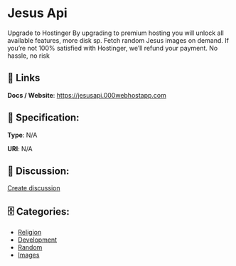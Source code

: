 # Jesus Api


Upgrade to Hostinger By upgrading to premium hosting you will unlock all available features, more disk sp. Fetch random Jesus images on demand.  If you’re not 100% satisfied with Hostinger, we’ll refund your payment. No hassle, no risk

##  🔗 Links
**Docs / Website**: https://jesusapi.000webhostapp.com

## 🧬 Specification:
**Type**: N/A

**URI**: N/A

## 💬 Discussion:
[Create discussion](https://github.com/apis-list/apis-list/discussions/new)

## 🗄️ Categories:
- [Religion](https://github.com/apis-list/apis-list#religion)
- [Development](https://github.com/apis-list/apis-list#development)
- [Random](https://github.com/apis-list/apis-list#random)
- [Images](https://github.com/apis-list/apis-list#images)



